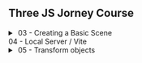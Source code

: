 ## Three JS Jorney Course

<details>
<summary>&nbsp;03 - Creating a Basic Scene</summary>

- Creating objects with materials and geometries.
- Adding objects to the scene.
- Adding a camera to the scene.
    - Moving the camera.
- Creating a canvas to render the scene.
- Adding a renderer to the canvas.

![](https://i.imgur.com/vrN5kCo.png)

</details>
04 - Local Server / Vite
<details>
<summary>&nbsp;05 - Transform objects</summary>

- Moving objects.
```js
    Object.position.set(x, y, z)
    // x - left and right
    // y - up and down
    // z - forward and backward
```
- Axes helper.
```js
    const axesHelper = new THREE.AxesHelper(5)
    scene.add(axesHelper)
```
- Scaling objects.
```js
    Object.scale.set(x, y, z)
```
- Rotating objects.
```js
    mesh.rotation.reorder('YXZ')
    // To rotate in the order of Y, X and Z
    // To avoid the gimbal lock

    Object.rotation.set(x, y, z)
    // Math.PI = 180º
```
- Pointing objects.
```js
    camera.lookAt(mesh.position)
    // Point the camera to the object
```
- Grouping objects.
```js
    const group = new THREE.Group()
    scene.add(group)

    group.add(mesh1, mesh2, mesh3)
    // Add objects to the group
```
![](https://i.imgur.com/HeMqFqS.png)

</details>
